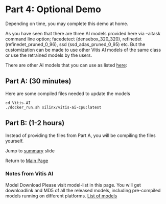 # Part 4: Optional Demo

Depending on time, you may complete this demo at home. 

As you have seen that there are three AI models provided here via –aitask command line option; facedetect (densebox_320_320), refinedet (refinedet_pruned_0_96), ssd (ssd_adas_pruned_0_95) etc. But the customization can be made to use other Vitis AI models of the same class or use the retrained models by the users.

There are other AI models that you can use as listed [here](https://www.xilinx.com/html_docs/vitis_ai/1_3/lib_samples.html): 

## Part A: (30 minutes)
Here are some compiled files needed to update the models

```
cd Vitis-AI
./docker_run.sh xilinx/vitis-ai-cpu:latest
```

## Part B: (1-2 hours)
Instead of providing the files from Part A, you will be compiling the files yourself. 

Jump to [summary](https://github.com/Xilinx/Xilinx_KV260_Workshop/blob/main/Takeaways.md) slide

Return to [Main Page](https://github.com/Xilinx/Xilinx_KV260_Workshop)


### Notes from Vitis AI

Model Download
Please visit model-list in this page. You will get downloadlink and MD5 of all the released models, including pre-compiled models running on different platforms. 
[List of models](https://github.com/Xilinx/Vitis-AI/tree/master/models/AI-Model-Zoo/model-list)
